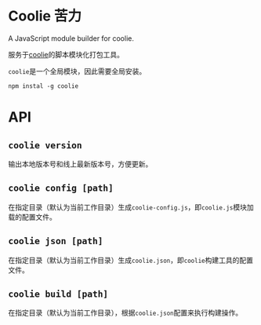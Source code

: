 # Coolie 苦力

A JavaScript module builder for coolie.

服务于[coolie](https://github.com/cloudcome/coolie)的脚本模块化打包工具。

`coolie`是一个全局模块，因此需要全局安装。
```
npm instal -g coolie
```


# API
## `coolie version`
输出本地版本号和线上最新版本号，方便更新。

## `coolie config [path]`
在指定目录（默认为当前工作目录）生成`coolie-config.js`，即`coolie.js`模块加载的配置文件。

## `coolie json [path]`
在指定目录（默认为当前工作目录）生成`coolie.json`，即`coolie`构建工具的配置文件。

## `coolie build [path]`
在指定目录（默认为当前工作目录），根据`coolie.json`配置来执行构建操作。


